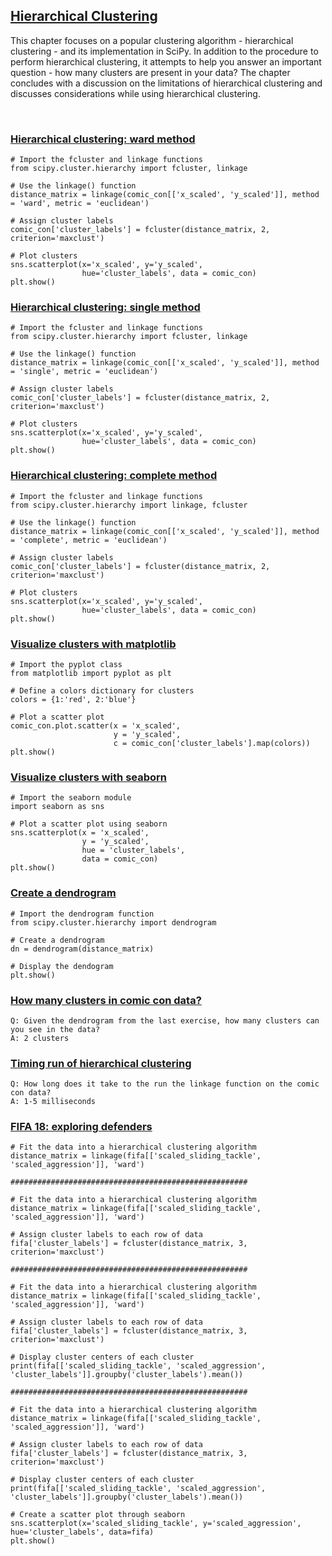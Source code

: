 ## [Hierarchical Clustering](https://campus.datacamp.com/courses/cluster-analysis-in-python/hierarchical-clustering-877595ec-58cd-4cf5-837c-704a42eb8776)

This chapter focuses on a popular clustering algorithm - hierarchical clustering - and its implementation in SciPy. In addition to the procedure to perform hierarchical clustering, it attempts to help you answer an important question - how many clusters are present in your data? The chapter concludes with a discussion on the limitations of hierarchical clustering and discusses considerations while using hierarchical clustering.

<br>

### [Hierarchical clustering: ward method](https://campus.datacamp.com/courses/cluster-analysis-in-python/hierarchical-clustering-877595ec-58cd-4cf5-837c-704a42eb8776?ex=2)

```
# Import the fcluster and linkage functions
from scipy.cluster.hierarchy import fcluster, linkage

# Use the linkage() function
distance_matrix = linkage(comic_con[['x_scaled', 'y_scaled']], method = 'ward', metric = 'euclidean')

# Assign cluster labels
comic_con['cluster_labels'] = fcluster(distance_matrix, 2, criterion='maxclust')

# Plot clusters
sns.scatterplot(x='x_scaled', y='y_scaled', 
                hue='cluster_labels', data = comic_con)
plt.show()
```

### [Hierarchical clustering: single method]()

```
# Import the fcluster and linkage functions
from scipy.cluster.hierarchy import fcluster, linkage

# Use the linkage() function
distance_matrix = linkage(comic_con[['x_scaled', 'y_scaled']], method = 'single', metric = 'euclidean')

# Assign cluster labels
comic_con['cluster_labels'] = fcluster(distance_matrix, 2, criterion='maxclust')

# Plot clusters
sns.scatterplot(x='x_scaled', y='y_scaled', 
                hue='cluster_labels', data = comic_con)
plt.show()
```

### [Hierarchical clustering: complete method](https://campus.datacamp.com/courses/cluster-analysis-in-python/hierarchical-clustering-877595ec-58cd-4cf5-837c-704a42eb8776?ex=4)

```
# Import the fcluster and linkage functions
from scipy.cluster.hierarchy import linkage, fcluster

# Use the linkage() function
distance_matrix = linkage(comic_con[['x_scaled', 'y_scaled']], method = 'complete', metric = 'euclidean')

# Assign cluster labels
comic_con['cluster_labels'] = fcluster(distance_matrix, 2, criterion='maxclust')

# Plot clusters
sns.scatterplot(x='x_scaled', y='y_scaled', 
                hue='cluster_labels', data = comic_con)
plt.show()
```

### [Visualize clusters with matplotlib](https://campus.datacamp.com/courses/cluster-analysis-in-python/hierarchical-clustering-877595ec-58cd-4cf5-837c-704a42eb8776?ex=6)

```
# Import the pyplot class
from matplotlib import pyplot as plt

# Define a colors dictionary for clusters
colors = {1:'red', 2:'blue'}

# Plot a scatter plot
comic_con.plot.scatter(x = 'x_scaled', 
                	   y = 'y_scaled',
                	   c = comic_con['cluster_labels'].map(colors))
plt.show()
```

### [Visualize clusters with seaborn](https://campus.datacamp.com/courses/cluster-analysis-in-python/hierarchical-clustering-877595ec-58cd-4cf5-837c-704a42eb8776?ex=7)

```
# Import the seaborn module
import seaborn as sns

# Plot a scatter plot using seaborn
sns.scatterplot(x = 'x_scaled', 
                y = 'y_scaled', 
                hue = 'cluster_labels', 
                data = comic_con)
plt.show()
```

### [Create a dendrogram](https://campus.datacamp.com/courses/cluster-analysis-in-python/hierarchical-clustering-877595ec-58cd-4cf5-837c-704a42eb8776?ex=9)

```
# Import the dendrogram function
from scipy.cluster.hierarchy import dendrogram

# Create a dendrogram
dn = dendrogram(distance_matrix)

# Display the dendogram
plt.show()
```

### [How many clusters in comic con data?](https://campus.datacamp.com/courses/cluster-analysis-in-python/hierarchical-clustering-877595ec-58cd-4cf5-837c-704a42eb8776?ex=10)

```
Q: Given the dendrogram from the last exercise, how many clusters can you see in the data?
A: 2 clusters
```

### [Timing run of hierarchical clustering](https://campus.datacamp.com/courses/cluster-analysis-in-python/hierarchical-clustering-877595ec-58cd-4cf5-837c-704a42eb8776?ex=12)

```
Q: How long does it take to the run the linkage function on the comic con data?
A: 1-5 milliseconds
```

### [FIFA 18: exploring defenders](https://campus.datacamp.com/courses/cluster-analysis-in-python/hierarchical-clustering-877595ec-58cd-4cf5-837c-704a42eb8776?ex=13)

```
# Fit the data into a hierarchical clustering algorithm
distance_matrix = linkage(fifa[['scaled_sliding_tackle', 'scaled_aggression']], 'ward')

#####################################################

# Fit the data into a hierarchical clustering algorithm
distance_matrix = linkage(fifa[['scaled_sliding_tackle', 'scaled_aggression']], 'ward')

# Assign cluster labels to each row of data
fifa['cluster_labels'] = fcluster(distance_matrix, 3, criterion='maxclust')

#####################################################

# Fit the data into a hierarchical clustering algorithm
distance_matrix = linkage(fifa[['scaled_sliding_tackle', 'scaled_aggression']], 'ward')

# Assign cluster labels to each row of data
fifa['cluster_labels'] = fcluster(distance_matrix, 3, criterion='maxclust')

# Display cluster centers of each cluster
print(fifa[['scaled_sliding_tackle', 'scaled_aggression', 'cluster_labels']].groupby('cluster_labels').mean())

#####################################################

# Fit the data into a hierarchical clustering algorithm
distance_matrix = linkage(fifa[['scaled_sliding_tackle', 'scaled_aggression']], 'ward')

# Assign cluster labels to each row of data
fifa['cluster_labels'] = fcluster(distance_matrix, 3, criterion='maxclust')

# Display cluster centers of each cluster
print(fifa[['scaled_sliding_tackle', 'scaled_aggression', 'cluster_labels']].groupby('cluster_labels').mean())

# Create a scatter plot through seaborn
sns.scatterplot(x='scaled_sliding_tackle', y='scaled_aggression', hue='cluster_labels', data=fifa)
plt.show()
```